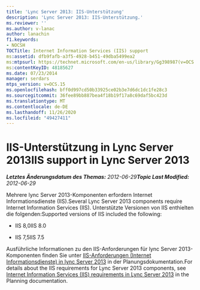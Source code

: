 ```yaml
---
title: 'Lync Server 2013: IIS-Unterstützung'
description: 'Lync Server 2013: IIS-Unterstützung.'
ms.reviewer: ''
ms.author: v-lanac
author: lanachin
f1.keywords:
- NOCSH
TOCTitle: Internet Information Services (IIS) support
ms:assetid: dfb9fafb-a3f5-4928-b451-49dba5499ea2
ms:mtpsurl: https://technet.microsoft.com/en-us/library/Gg398987(v=OCS.15)
ms:contentKeyID: 48185627
ms.date: 07/23/2014
manager: serdars
mtps_version: v=OCS.15
ms.openlocfilehash: bff0d997cd50b33925ce02b3e7d6dc1dc1fe28c3
ms.sourcegitcommit: 36fee89bb887bea4f18b19f17a8c69daf5bc423d
ms.translationtype: MT
ms.contentlocale: de-DE
ms.lasthandoff: 11/26/2020
ms.locfileid: "49427411"
---
```

# <a name="iis-support-in-lync-server-2013"></a><span data-ttu-id="adb0d-103">IIS-Unterstützung in Lync Server 2013</span><span class="sxs-lookup"><span data-stu-id="adb0d-103">IIS support in Lync Server 2013</span></span>

<div data-xmlns="http://www.w3.org/1999/xhtml">

<div class="topic" data-xmlns="http://www.w3.org/1999/xhtml" data-msxsl="urn:schemas-microsoft-com:xslt" data-cs="https://msdn.microsoft.com/">

<div data-asp="https://msdn2.microsoft.com/asp">



</div>

<div id="mainSection">

<div id="mainBody"><span data-ttu-id="adb0d-104">

<span> </span></span><span class="sxs-lookup"><span data-stu-id="adb0d-104">

<span> </span></span></span>

<span data-ttu-id="adb0d-105">_**Letztes Änderungsdatum des Themas:** 2012-06-29_</span><span class="sxs-lookup"><span data-stu-id="adb0d-105">_**Topic Last Modified:** 2012-06-29_</span></span>

<span data-ttu-id="adb0d-106">Mehrere lync Server 2013-Komponenten erfordern Internet Informationsdienste (IIS).</span><span class="sxs-lookup"><span data-stu-id="adb0d-106">Several Lync Server 2013 components require Internet Information Services (IIS).</span></span> <span data-ttu-id="adb0d-107">Unterstützte Versionen von IIS enthielten die folgenden:</span><span class="sxs-lookup"><span data-stu-id="adb0d-107">Supported versions of IIS included the following:</span></span>

  - <span data-ttu-id="adb0d-108">IIS 8,0</span><span class="sxs-lookup"><span data-stu-id="adb0d-108">IIS 8.0</span></span>

  - <span data-ttu-id="adb0d-109">IIS 7,5</span><span class="sxs-lookup"><span data-stu-id="adb0d-109">IIS 7.5</span></span>

<span data-ttu-id="adb0d-110">Ausführliche Informationen zu den IIS-Anforderungen für lync Server 2013-Komponenten finden Sie unter [IIS-Anforderungen (Internet Informationsdienste) in lync Server 2013](lync-server-2013-internet-information-services-iis-requirements.md) in der Planungsdokumentation.</span><span class="sxs-lookup"><span data-stu-id="adb0d-110">For details about the IIS requirements for Lync Server 2013 components, see [Internet Information Services (IIS) requirements in Lync Server 2013](lync-server-2013-internet-information-services-iis-requirements.md) in the Planning documentation.</span></span>

<span data-ttu-id="adb0d-111"></div>

<span> </span>

</div>

</div>

</span><span class="sxs-lookup"><span data-stu-id="adb0d-111"></div>

<span> </span>

</div>

</div>

</span></span></div>

